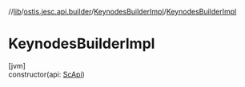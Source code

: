 //[lib](../../../index.md)/[ostis.jesc.api.builder](../index.md)/[KeynodesBuilderImpl](index.md)/[KeynodesBuilderImpl](-keynodes-builder-impl.md)

# KeynodesBuilderImpl

[jvm]\
constructor(api: [ScApi](../../ostis.jesc.api/-sc-api/index.md))
